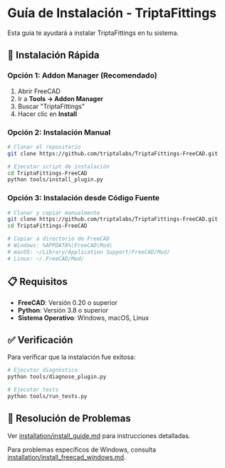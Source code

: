 # Guía de Instalación - TriptaFittings

Esta guía te ayudará a instalar TriptaFittings en tu sistema.

## 🚀 Instalación Rápida

### Opción 1: Addon Manager (Recomendado)
1. Abrir FreeCAD
2. Ir a **Tools → Addon Manager**
3. Buscar "TriptaFittings"
4. Hacer clic en **Install**

### Opción 2: Instalación Manual
```bash
# Clonar el repositorio
git clone https://github.com/triptalabs/TriptaFittings-FreeCAD.git

# Ejecutar script de instalación
cd TriptaFittings-FreeCAD
python tools/install_plugin.py
```

### Opción 3: Instalación desde Código Fuente
```bash
# Clonar y copiar manualmente
git clone https://github.com/triptalabs/TriptaFittings-FreeCAD.git
cd TriptaFittings-FreeCAD

# Copiar a directorio de FreeCAD
# Windows: %APPDATA%\FreeCAD\Mod\
# macOS: ~/Library/Application Support/FreeCAD/Mod/
# Linux: ~/.FreeCAD/Mod/
```

## 📋 Requisitos

- **FreeCAD**: Versión 0.20 o superior
- **Python**: Versión 3.8 o superior  
- **Sistema Operativo**: Windows, macOS, Linux

## ✅ Verificación

Para verificar que la instalación fue exitosa:

```bash
# Ejecutar diagnóstico
python tools/diagnose_plugin.py

# Ejecutar tests
python tools/run_tests.py
```

## 🔧 Resolución de Problemas

Ver [installation/install_guide.md](installation/install_guide.md) para instrucciones detalladas.

Para problemas específicos de Windows, consulta [installation/install_freecad_windows.md](installation/install_freecad_windows.md).
